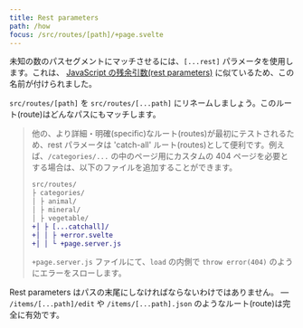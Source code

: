 ```yaml
---
title: Rest parameters
path: /how
focus: /src/routes/[path]/+page.svelte
---
```


未知の数のパスセグメントにマッチさせるには、`[...rest]` パラメータを使用します。これは、 [JavaScript の残余引数(rest parameters)](https://developer.mozilla.org/ja/docs/Web/JavaScript/Reference/Functions/rest_parameters) に似ているため、この名前が付けられました。

`src/routes/[path]` を `src/routes/[...path]` にリネームしましょう。このルート(route)はどんなパスにもマッチします。

> 他の、より詳細・明確(specific)なルート(routes)が最初にテストされるため、rest パラメータは 'catch-all' ルート(routes)として便利です。例えば、`/categories/...` の中のページ用にカスタムの 404 ページを必要とする場合は、以下のファイルを追加することができます。
>
> ```diff
> src/routes/
> ├ categories/
> │ ├ animal/
> │ ├ mineral/
> │ ├ vegetable/
> +│ ├ [...catchall]/
> +│ │ ├ +error.svelte
> +│ │ └ +page.server.js
> ```
>
> `+page.server.js` ファイルにて、`load` の内側で `throw error(404)` のようにエラーをスローします。

Rest parameters はパスの末尾にしなければならないわけではありません。 — `/items/[...path]/edit` や `/items/[...path].json` のようなルート(route)は完全に有効です。
